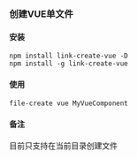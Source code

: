 ### 创建VUE单文件

#### 安装
`npm install link-create-vue -D`  
`npm install -g link-create-vue`

#### 使用
`file-create vue MyVueComponent`

#### 备注
目前只支持在当前目录创建文件
